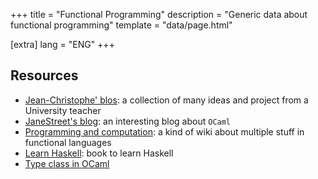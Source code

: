 +++
title = "Functional Programming"
description = "Generic data about functional programming"
template = "data/page.html"

[extra]
lang = "ENG"
+++

## Resources

* [Jean-Christophe' blos](https://backtracking.github.io/): a collection of many ideas and project from a University teacher
* [JaneStreet's blog](https://blog.janestreet.com/): an interesting blog about `OCaml`
* [Programming and computation](https://okmij.org/ftp/Computation/): a kind of wiki about multiple stuff in functional languages
* [Learn Haskell](http://learnyouahaskell.com/chapters): book to learn Haskell
* [Type class in  OCaml](https://blog.shaynefletcher.org/2017/05/more-type-classes-in-ocaml.html)
